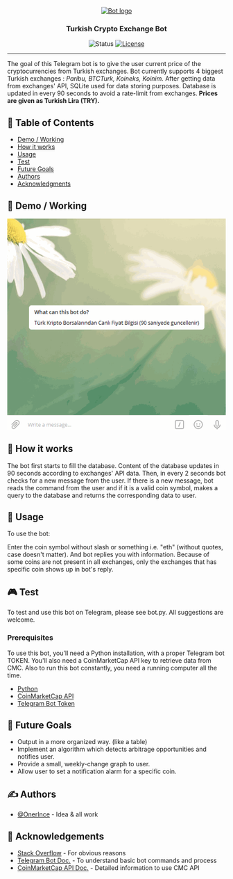 <p align="center">
  <a href="" rel="noopener">
 <img width=200px height=200px src="https://i.imgur.com/FxL5qM0.jpg" alt="Bot logo"></a>
</p>

<h3 align="center">Turkish Crypto Exchange Bot</h3>

<div align="center">

  ![Status](https://img.shields.io/badge/status-active-success.svg)
  [![License](https://img.shields.io/badge/license-MIT-blue.svg)](/LICENSE)

</div>

---

The goal of this Telegram bot is to give the user current price of the cryptocurrencies from Turkish exchanges. Bot currently supports 4 biggest Turkish exchanges : *Paribu, BTCTurk, Koineks, Koinim.* After getting data from exchanges' API, SQLite used for data storing purposes. Database is updated in every 90 seconds to avoid a rate-limit from exchanges. **Prices are given as Turkish Lira (TRY).**

## 📝 Table of Contents
+ [Demo / Working](#demo)
+ [How it works](#working)
+ [Usage](#usage)
+ [Test](#test)
+ [Future Goals](#goals)
+ [Authors](#authors)
+ [Acknowledgments](#acknowledgement)

## 🎥 Demo / Working <a name = "demo"></a>
<img align="center" src="/pics/demo.gif">

## 💭 How it works <a name = "working"></a>

The bot first starts to fill the database. Content of the database updates in 90 seconds according to exchanges' API data. Then, in every 2 seconds bot checks for a new message from the user. If there is a new message, bot reads the command from the user and if it is a valid coin symbol, makes a query to the database and returns the corresponding data to user.

## 🎈 Usage <a name = "usage"></a>

To use the bot:

Enter the coin symbol without slash or something i.e. "eth" (without quotes, case doesn't matter). And bot replies you with information. Because of some coins are not present in all exchanges, only the exchanges that has specific coin shows up in bot's reply. 

## :video_game: Test <a name = "test"></a>

To test and use this bot on Telegram, please see bot.py. All suggestions are welcome. 

### Prerequisites

To use this bot, you'll need a Python installation, with a proper Telegram bot TOKEN. You'll also need a CoinMarketCap API key to retrieve data from CMC. Also to run this bot constantly, you need a running computer all the time.

* [Python](https://www.python.org/downloads/)
* [CoinMarketCap API](https://pro.coinmarketcap.com/signup/)
* [Telegram Bot Token](https://core.telegram.org/bots#creating-a-new-bot)

## :dart: Future Goals <a name = "goals"></a>

* Output in a more organized way. (like a table)
* Implement an algorithm which detects arbitrage opportunities and notifies user.
* Provide a small, weekly-change graph to user.
* Allow user to set a notification alarm for a specific coin.


## ✍️ Authors <a name = "authors"></a>
+ [@OnerInce](https://github.com/OnerInce) - Idea & all work


## 🎉 Acknowledgements <a name = "acknowledgement"></a>
* [Stack Overflow](https://stackoverflow.com/) - For obvious reasons
* [Telegram Bot Doc.](https://core.telegram.org/bots) - To understand basic bot commands and process
* [CoinMarketCap API Doc.](https://coinmarketcap.com/api/) - Detailed information to use CMC API
